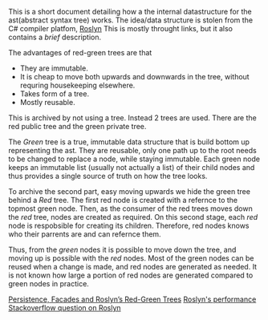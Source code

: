 ﻿This is a short document detailing how a the internal datastructure for the ast(abstract syntax tree) works. 
The idea/data structure is stolen from the C# compiler platfom, [Roslyn](https://github.com/dotnet/roslyn)
This is mostly throught links, but it also contains a _brief_ description.

The advantages of red-green trees are that
* They are immutable.
* It is cheap to move both upwards and downwards in the tree, without requring housekeeping elsewhere.
* Takes form of a tree.
* Mostly reusable.

This is archived by not using a tree.
Instead 2 trees are used. There are the red public tree and the green private tree.

The *Green* tree is a true, immutable data structure that is build bottom up representing the ast. 
They are reusable, only one path up to the root needs to be changed to replace a node, while staying immutable.
Each green node keeps an immutable list (usually not actually a list) of their child nodes and thus provides a single source of truth on how the tree looks.

To archive the second part, easy moving upwards we hide the green tree behind a *Red* tree. The first red node is created with a refernce to the topmost green node.
Then, as the consumer of the red trees moves down the *red* tree, nodes are created as required. On this second stage, each *red* node is respobsible for creating its
children. Therefore, red nodes knows who their parrents are and can refernce them.

Thus, from the *green* nodes it is possible to move down the tree, and moving up is possible with the *red* nodes. 
Most of the green nodes can be reused when a change is made, and red nodes are generated as needed. 
It is not known how large a portion of red nodes are generated compared to green nodes in practice.

[Persistence, Facades and Roslyn’s Red-Green Trees](https://blogs.msdn.microsoft.com/ericlippert/2012/06/08/persistence-facades-and-roslyns-red-green-trees/)
[Roslyn's performance](https://roslyn.codeplex.com/discussions/541953)
[Stackoverflow question on Roslyn](http://stackoverflow.com/a/25981934)